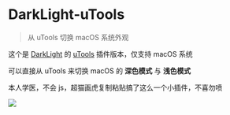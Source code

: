# DarkLight-uTools

> 从 uTools 切换 macOS 系统外观

这个是 [DarkLight](https://github.com/L1cardo/DarkLight) 的 [uTools](https://www.u.tools/) 插件版本，仅支持 macOS 系统

可以直接从 uTools 来切换 macOS 的 **深色模式** 与 **浅色模式**

本人学医，不会 js，超猫画虎复制粘贴搞了这么一个小插件，不喜勿喷

![](https://cdn.jsdelivr.net/gh/L1cardo/DarkLight-uTools@master/demo.gif)
